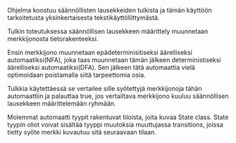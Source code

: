 Ohjelma koostuu säännöllisten lausekkeiden tulkista ja tämän käyttöön
tarkoitetusta yksinkertaisesta tekstikäyttöliittymästä.

Tulkin toteutuksessa säännöllisen lausekkeen määrittely muunnetaan
merkkijonosta tietorakenteeksi.

Ensin merkkijono muunnetaan epädeterminisitiseksi äärelliseksi automaatiksi(NFA), joka
taas muunnetaan tämän jälkeen deterministiseksi äärelliseksi automaatiksi(DFA).
Sen jälkeen tätä automaattia vielä optimoidaan poistamalla siitä tarpeettomia osia.

Tulkkia käytettäessä se vertailee sille syötettyjä merkkijonoja tähän automaattiin
ja palauttaa true, jos vertailtava merkkijono kuuluu säännöllisen lausekkeen määrittelemään
ryhmään.

Molemmat automaatti tyypit rakentuvat tiloista, joita kuvaa State class. State tyypin
oliot voivat sisältää tyyppi muutoksia muuttujassa transitions, joissa tietty syöte merkki 
kuvautuu sitä seuraavaan tilaan.